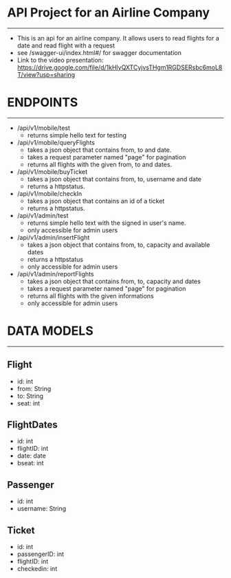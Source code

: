 # API Project for an Airline Company
*****
- This is an api for an airline company. It allows users to read flights for a date and read flight with a request
- see /swagger-ui/index.html#/ for swagger documentation
- Link to the video presentation: https://drive.google.com/file/d/1kHlyQXTCyjvsTHgm1RGDSERsbc6moL8T/view?usp=sharing

# ENDPOINTS
*****
- /api/v1/mobile/test
  - returns simple hello text for testing
- /api/v1/mobile/queryFlights
  - takes a json object that contains from, to and date.
  - takes a request parameter named "page" for pagination
  - returns all flights with the given from, to and dates.
- /api/v1/mobile/buyTicket
  - takes a json object that contains from, to, username and date
  - returns a httpstatus.
- /api/v1/mobile/checkIn
  - takes a json object that contains an id of a ticket
  - returns a httpstatus.
- /api/v1/admin/test
  - returns simple hello text with the signed in user's name.
  - only accessible for admin users
- /api/v1/admin/insertFlight
  - takes a json object that contains from, to, capacity and available dates
  - returns a httpstatus
  - only accessible for admin users
- /api/v1/admin/reportFlights
  - takes a json object that contains from, to, capacity and dates
  - takes a request parameter named "page" for pagination
  - returns all flights with the given informations
  - only accessible for admin users

# DATA MODELS
*****
## Flight
- id: int
- from: String
- to: String
- seat: int

## FlightDates
- id: int
- flightID: int
- date: date
- bseat: int

## Passenger
- id: int
- username: String

## Ticket
- id: int
- passengerID: int
- flightID: int
- checkedin: int
